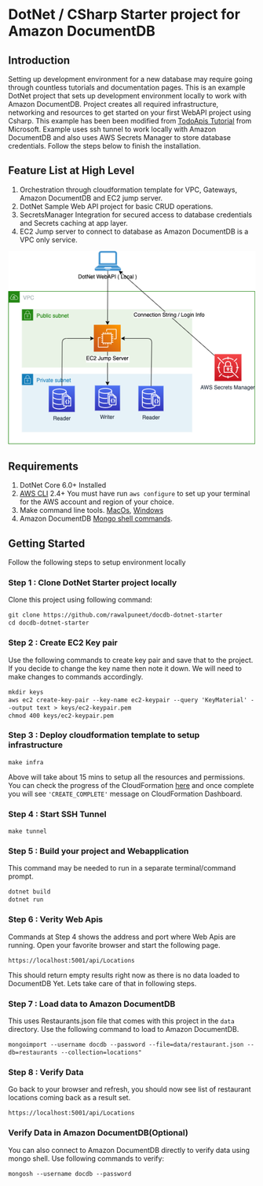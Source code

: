 # DotNet / CSharp Starter project for Amazon DocumentDB

## Introduction
Setting up development environment for a new database may require going through countless tutorials and documentation pages. This is an example DotNet project that sets up development environment locally to work with Amazon DocumentDB. Project creates all required infrastructure, networking and resources to get started on your first WebAPI project using Csharp. This example has been been modified from [TodoApis Tutorial](https://docs.microsoft.com/en-us/aspnet/core/tutorials/first-web-api?view=aspnetcore-6.0&tabs=visual-studio) from Microsoft. Example uses ssh tunnel to work locally with Amazon DocumentDB and also uses AWS Secrets Manager to store database credentials. Follow the steps below to finish the installation. 


## Feature List at High Level
1. Orchestration through cloudformation template for VPC, Gateways, Amazon DocumentDB and EC2 jump server. 
2. DotNet Sample Web API project for basic CRUD operations. 
3. SecretsManager Integration for secured access to database credentials and Secrets caching at app layer. 
4. EC2 Jump server to connect to database as Amazon DocumentDB is a VPC only service. 

![Architecture](./images/dotnet-docdb-starter-project.png)

## Requirements 
1. DotNet Core 6.0+ Installed
2. [AWS CLI](https://docs.aws.amazon.com/cli/latest/userguide/cli-chap-configure.html) 2.4+  You must have run `aws configure` to set up your terminal for the AWS account and region of your choice.
3. Make command line tools.  [MacOs](https://formulae.brew.sh/formula/make), [Windows](https://linuxhint.com/install-use-make-windows/) 
4. Amazon DocumentDB [Mongo shell commands](https://docs.aws.amazon.com/documentdb/latest/developerguide/get-started-guide.html#cloud9-mongoshell). 


## Getting Started
Follow the following steps to setup environment locally


### Step 1 : Clone DotNet Starter project locally
Clone this project using following command: 

```
git clone https://github.com/rawalpuneet/docdb-dotnet-starter
cd docdb-dotnet-starter
```

### Step 2 : Create EC2 Key pair 
Use the following commands to create key pair and save that to the project. If you decide to change the key name then note it down. We will need to make changes to commands accordingly. 
```
mkdir keys
aws ec2 create-key-pair --key-name ec2-keypair --query 'KeyMaterial' --output text > keys/ec2-keypair.pem
chmod 400 keys/ec2-keypair.pem
```

### Step 3 : Deploy cloudformation template to setup infrastructure

```
make infra
```
Above will take about 15 mins to setup all the resources and permissions. You can check the progress of the CloudFormation [here](https://console.aws.amazon.com/cloudformation/home) and once complete you will see `'CREATE_COMPLETE'` message on CloudFormation Dashboard. 

### Step 4 : Start SSH Tunnel 
```
make tunnel
```
### Step 5 : Build your project and Webapplication 
This command may be needed to run in a separate terminal/command prompt. 
```
dotnet build
dotnet run
```

### Step 6 : Verity Web Apis 
Commands at Step 4 shows the address and port where Web Apis are running. Open your favorite browser and start the following page. 
```
https://localhost:5001/api/Locations
```
This should return empty results right now as there is no data loaded to DocumentDB Yet. Lets take care of that in following steps. 

### Step 7 : Load data to Amazon DocumentDB
This uses Restaurants.json file that comes with this project in the `data` directory. Use the following command to load to Amazon DocumentDB. 
```
mongoimport --username docdb --password --file=data/restaurant.json --db=restaurants --collection=locations"
```

### Step 8 : Verify Data
Go back to your browser and refresh, you should now see list of restaurant locations coming back as a result set. 
```
https://localhost:5001/api/Locations
```

### Verify Data in Amazon DocumentDB(Optional)
You can also connect to Amazon DocumentDB directly to verify data using mongo shell. Use following commands to verify:
```
mongosh --username docdb --password
```